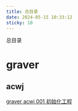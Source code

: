 ```yaml
---
title: 总目录
date: 2024-05-15 10:33:12
sticky: 10
---
```


总目录

<!-- more -->

# graver

## acwj

[graver acwj 001 初始化工程](/2024/06/03/graver-acwj-001-初始化工程)
